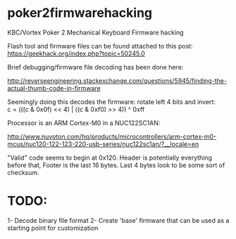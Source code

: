 poker2firmwarehacking
=====================
KBC/Vortex Poker 2 Mechanical Keyboard Firmware hacking

Flash tool and firmware files can be found attached to this post: https://geekhack.org/index.php?topic=50245.0

Brief debugging/firmware file decoding has been done here: 

http://reverseengineering.stackexchange.com/questions/5945/finding-the-actual-thumb-code-in-firmware

Seemingly doing this decodes the firmware:
rotate left 4 bits and invert:  
c = (((c & 0x0f) << 4) | ((c & 0xf0) >> 4)) ^ 0xff

Processor is an ARM Cortex-M0 in a NUC122SC1AN:

http://www.nuvoton.com/hq/products/microcontrollers/arm-cortex-m0-mcus/nuc120-122-123-220-usb-series/nuc122sc1an/?__locale=en

"Valid" code seems to begin at 0x120.  Header is potentially everything before that, Footer is the last 16 bytes.  Last 4 bytes look to be some sort of checksum.


TODO:
=====
1- Decode binary file format
2- Create 'base' firmware that can be used as a starting point for customization


